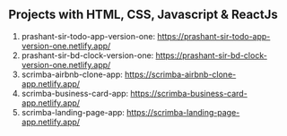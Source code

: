 Projects with HTML, CSS, Javascript & ReactJs
---------------------------------------------

1. prashant-sir-todo-app-version-one: https://prashant-sir-todo-app-version-one.netlify.app/
2. prashant-sir-bd-clock-version-one: https://prashant-sir-bd-clock-version-one.netlify.app/
3. scrimba-airbnb-clone-app: https://scrimba-airbnb-clone-app.netlify.app/
4. scrimba-business-card-app: https://scrimba-business-card-app.netlify.app/
5. scrimba-landing-page-app: https://scrimba-landing-page-app.netlify.app/  
